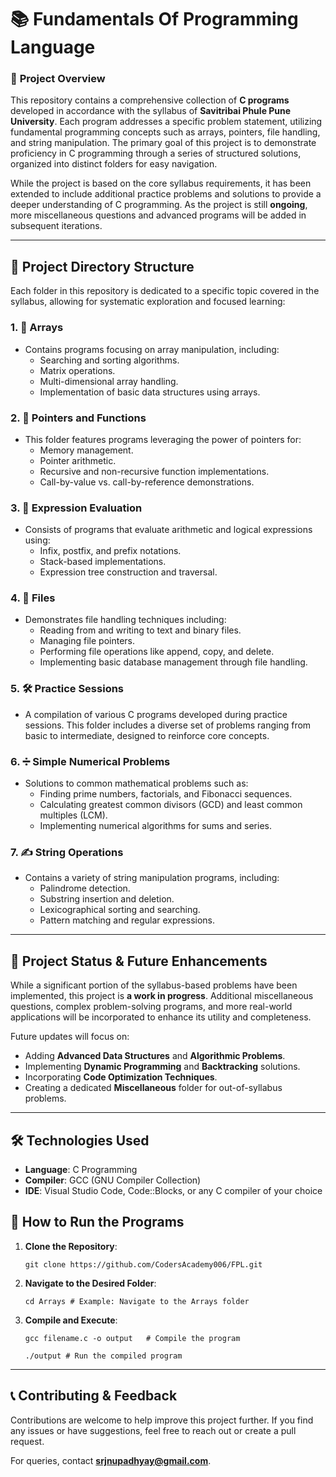 📚 Fundamentals Of Programming Language
===================================

### 🔰 **Project Overview**

This repository contains a comprehensive collection of **C programs** developed in accordance with the syllabus of **Savitribai Phule Pune University**. Each program addresses a specific problem statement, utilizing fundamental programming concepts such as arrays, pointers, file handling, and string manipulation. The primary goal of this project is to demonstrate proficiency in C programming through a series of structured solutions, organized into distinct folders for easy navigation.

While the project is based on the core syllabus requirements, it has been extended to include additional practice problems and solutions to provide a deeper understanding of C programming. As the project is still **ongoing**, more miscellaneous questions and advanced programs will be added in subsequent iterations.

* * * * *

📁 **Project Directory Structure**
----------------------------------

Each folder in this repository is dedicated to a specific topic covered in the syllabus, allowing for systematic exploration and focused learning:

### 1\. **🔢 Arrays**

-   Contains programs focusing on array manipulation, including:
    -   Searching and sorting algorithms.
    -   Matrix operations.
    -   Multi-dimensional array handling.
    -   Implementation of basic data structures using arrays.

### 2\. **🔗 Pointers and Functions**

-   This folder features programs leveraging the power of pointers for:
    -   Memory management.
    -   Pointer arithmetic.
    -   Recursive and non-recursive function implementations.
    -   Call-by-value vs. call-by-reference demonstrations.

### 3\. **🧮 Expression Evaluation**

-   Consists of programs that evaluate arithmetic and logical expressions using:
    -   Infix, postfix, and prefix notations.
    -   Stack-based implementations.
    -   Expression tree construction and traversal.

### 4\. **📂 Files**

-   Demonstrates file handling techniques including:
    -   Reading from and writing to text and binary files.
    -   Managing file pointers.
    -   Performing file operations like append, copy, and delete.
    -   Implementing basic database management through file handling.

### 5\. **🛠️ Practice Sessions**

-   A compilation of various C programs developed during practice sessions. This folder includes a diverse set of problems ranging from basic to intermediate, designed to reinforce core concepts.

### 6\. **➗ Simple Numerical Problems**

-   Solutions to common mathematical problems such as:
    -   Finding prime numbers, factorials, and Fibonacci sequences.
    -   Calculating greatest common divisors (GCD) and least common multiples (LCM).
    -   Implementing numerical algorithms for sums and series.

### 7\. **✍️ String Operations**

-   Contains a variety of string manipulation programs, including:
    -   Palindrome detection.
    -   Substring insertion and deletion.
    -   Lexicographical sorting and searching.
    -   Pattern matching and regular expressions.

* * * * *

🚀 **Project Status & Future Enhancements**
-------------------------------------------

While a significant portion of the syllabus-based problems have been implemented, this project is **a work in progress**. Additional miscellaneous questions, complex problem-solving programs, and more real-world applications will be incorporated to enhance its utility and completeness.

Future updates will focus on:

-   Adding **Advanced Data Structures** and **Algorithmic Problems**.
-   Implementing **Dynamic Programming** and **Backtracking** solutions.
-   Incorporating **Code Optimization Techniques**.
-   Creating a dedicated **Miscellaneous** folder for out-of-syllabus problems.

* * * * *

🛠️ **Technologies Used**
-------------------------

-   **Language**: C Programming
-   **Compiler**: GCC (GNU Compiler Collection)
-   **IDE**: Visual Studio Code, Code::Blocks, or any C compiler of your choice

🎯 **How to Run the Programs**
------------------------------

1.  **Clone the Repository**:

    `git clone https://github.com/CodersAcademy006/FPL.git`

3.  **Navigate to the Desired Folder**:

    `cd Arrays # Example: Navigate to the Arrays folder`

4.  **Compile and Execute**:
   
    `gcc filename.c -o output   # Compile the program`
    
    `./output # Run the compiled program`

* * * * *

📞 **Contributing & Feedback**
------------------------------

Contributions are welcome to help improve this project further. If you find any issues or have suggestions, feel free to reach out or create a pull request.

For queries, contact **srjnupadhyay@gmail.com**.
